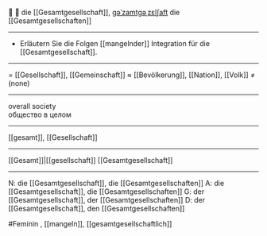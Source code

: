 👥 🔴 die [[Gesamtgesellschaft]], [ɡəˈzamtɡəˌzɛlʃaft](https://youglish.com/pronounce/Gesamtgesellschaft/german)
die [[Gesamtgesellschaften]]

---
- Erläutern Sie die Folgen [[mangelnder]] Integration für die [[Gesamtgesellschaft]].

---
= [[Gesellschaft]], [[Gemeinschaft]]
≈ [[Bevölkerung]], [[Nation]], [[Volk]]
≠ (none)

---
overall society  
общество в целом

---
[[gesamt]], [[Gesellschaft]]

---
[[Gesamt]]|[[gesellschaft]]
[[Gesamtgesellschaft]]


---
N: die [[Gesamtgesellschaft]], die [[Gesamtgesellschaften]]
A: die [[Gesamtgesellschaft]], die [[Gesamtgesellschaften]]
G: der [[Gesamtgesellschaft]], der [[Gesamtgesellschaften]]
D: der [[Gesamtgesellschaft]], den [[Gesamtgesellschaften]]


#Feminin
, [[mangeln]], [[gesamtgesellschaftlich]]